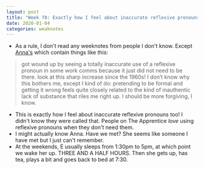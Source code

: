 ```yaml
---
layout: post
title: "Week 70: Exactly how I feel about inaccurate reflexive pronouns"
date: 2020-01-04
categories: weaknotes
---
```

* As a rule, I don't read any weeknotes from people I don't know. Except [Anna's](https://notes.annagoss.co/) which contain things like this:
> got wound up by seeing a totally inaccurate use of a reflexive pronoun in some work comms because it just did not need to be there. look at this sharp increase since the 1960s! I don’t know why this bothers me, except I kind of do: pretending to be formal and getting it wrong feels quite closely related to the kind of inauthentic lack of substance that riles me right up. I should be more forgiving, I know.

* This is exactly how I feel about inaccurate reflexive pronouns too! I didn't know they were called that. People on The Apprentice _love_ using reflexive pronouns when they don't need them.
* I might actually know Anna. Have we met? She seems like someone I have met but I just can't remember.
* At the weekends, E usually sleeps from 1:30pm to 5pm, at which point we wake her up. THREE AND A HALF HOURS. Then she gets up, has tea, plays a bit and goes back to bed at 7:30.
